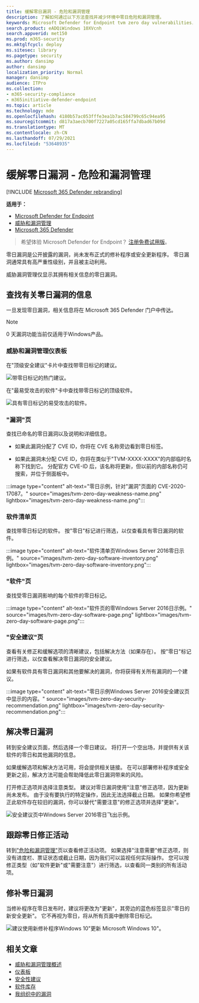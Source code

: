```yaml
---
title: 缓解零日漏洞 - 危险和漏洞管理
description: 了解如何通过以下方法查找并减少环境中零日危险和漏洞管理。
keywords: Microsoft Defender for Endpoint tvm zero day vulnerabilities， tvm， threat & 漏洞管理， zero day， 0-day， mitigate 0 day vulnerabilities， vulnerable CVE
search.product: eADQiWindows 10XVcnh
search.appverid: met150
ms.prod: m365-security
ms.mktglfcycl: deploy
ms.sitesec: library
ms.pagetype: security
ms.author: dansimp
author: dansimp
localization_priority: Normal
manager: dansimp
audience: ITPro
ms.collection:
- m365-security-compliance
- m365initiative-defender-endpoint
ms.topic: article
ms.technology: mde
ms.openlocfilehash: 4180b57ac053fffe3ea1b7ac584799c65c94ea95
ms.sourcegitcommit: d817a3aecb700f7227a05cd165ffa7dbad67b09d
ms.translationtype: MT
ms.contentlocale: zh-CN
ms.lasthandoff: 07/29/2021
ms.locfileid: "53648935"
---
```

# <a name="mitigate-zero-day-vulnerabilities---threat-and-vulnerability-management"></a>缓解零日漏洞 - 危险和漏洞管理

[!INCLUDE [Microsoft 365 Defender rebranding](../../includes/microsoft-defender.md)]

**适用于：**

- [Microsoft Defender for Endpoint](https://go.microsoft.com/fwlink/?linkid=2154037)
- [威胁和漏洞管理](next-gen-threat-and-vuln-mgt.md)
- [Microsoft 365 Defender](https://go.microsoft.com/fwlink/?linkid=2118804)

> 希望体验 Microsoft Defender for Endpoint？ [注册免费试用版](https://signup.microsoft.com/create-account/signup?products=7f379fee-c4f9-4278-b0a1-e4c8c2fcdf7e&ru=https://aka.ms/MDEp2OpenTrial?ocid=docs-wdatp-portaloverview-abovefoldlink)。

零日漏洞是公开披露的漏洞，尚未发布正式的修补程序或安全更新程序。 零日漏洞通常具有高严重性级别，并且被主动利用。

威胁漏洞管理仅显示其拥有相关信息的零日漏洞。

## <a name="find-information-about-zero-day-vulnerabilities"></a>查找有关零日漏洞的信息

一旦发现零日漏洞，相关信息将在 Microsoft 365 Defender 门户中传达。

>[!NOTE]
> 0 天漏洞功能当前仅适用于Windows产品。

### <a name="threat-and-vulnerability-management-dashboard"></a>威胁和漏洞管理仪表板

在"顶级安全建议"卡片中查找带零日标记的建议。

![带零日标记的热门建议。](images/tvm-zero-day-top-security-recommendations.png)

在"最易受攻击的软件"卡中查找带零日标记的顶级软件。

![具有零日标记的易受攻击的软件。](images/tvm-zero-day-top-software.png)

### <a name="weaknesses-page"></a>"漏洞"页

查找已命名的零日漏洞以及说明和详细信息。

- 如果此漏洞分配了 CVE ID，你将在 CVE 名称旁边看到零日标签。

- 如果此漏洞未分配 CVE ID，你将在类似于"TVM-XXXX-XXXX"的内部临时名称下找到它。 分配官方 CVE-ID 后，该名称将更新，但以前的内部名称仍可搜索，并位于侧面板中。

:::image type="content" alt-text="零日示例，针对&quot;漏洞&quot;页面的 CVE-2020-17087。" source="images/tvm-zero-day-weakness-name.png" lightbox="images/tvm-zero-day-weakness-name.png":::

### <a name="software-inventory-page"></a>软件清单页

查找带零日标记的软件。 按"零日"标记进行筛选，以仅查看具有零日漏洞的软件。

:::image type="content" alt-text="软件清单页Windows Server 2016零日示例。" source="images/tvm-zero-day-software-inventory.png" lightbox="images/tvm-zero-day-software-inventory.png":::

### <a name="software-page"></a>"软件"页

查找受零日漏洞影响的每个软件的零日标记。

:::image type="content" alt-text="软件页的零Windows Server 2016日示例。" source="images/tvm-zero-day-software-page.png" lightbox="images/tvm-zero-day-software-page.png":::

### <a name="security-recommendations-page"></a>"安全建议"页

查看有关修正和缓解选项的清晰建议，包括解决方法（如果存在）。 按"零日"标记进行筛选，以仅查看解决零日漏洞的安全建议。

如果有软件具有零日漏洞和其他要解决的漏洞，你将获得有关所有漏洞的一个建议。

:::image type="content" alt-text="零日示例Windows Server 2016安全建议页中显示的内容。" source="images/tvm-zero-day-security-recommendation.png" lightbox="images/tvm-zero-day-security-recommendation.png":::

## <a name="addressing-zero-day-vulnerabilities"></a>解决零日漏洞

转到安全建议页面，然后选择一个零日建议。 将打开一个空出场，并提供有关该软件的零日和其他漏洞的信息。

如果缓解选项和解决方法可用，将会提供相关链接。 在可以部署修补程序或安全更新之前，解决方法可能会帮助降低此零日漏洞带来的风险。

打开修正选项并选择注意类型。 建议对零日漏洞使用"注意"修正选项，因为更新尚未发布。 由于没有要执行的特定操作，因此无法选择截止日期。 如果你希望修正此软件存在较旧的漏洞，你可以替代"需要注意"的修正选项并选择"更新"。

![安全建议页中Windows Server 2016零日飞出示例。](images/tvm-zero-day-recommendation-flyout400.png)

## <a name="track-zero-day-remediation-activities"></a>跟踪零日修正活动

转到["危险和漏洞管理"](tvm-remediation.md)页以查看修正活动项。 如果选择"注意需要"修正选项，则没有进度栏、票证状态或截止日期，因为我们可以监视任何实际操作。 您可以按修正类型（如"软件更新"或"需要注意"）进行筛选，以查看同一类别的所有活动项。

## <a name="patching-zero-day-vulnerabilities"></a>修补零日漏洞

当修补程序在零日发布时，建议将更改为"更新"，其旁边的蓝色标签显示"零日的新安全更新"。 它不再视为零日，将从所有页面中删除零日标记。

![建议使用新修补程序Windows 10"更新 Microsoft Windows 10"。](images/tvm-zero-day-patch.jpg)

## <a name="related-articles"></a>相关文章

- [威胁和漏洞管理概述](next-gen-threat-and-vuln-mgt.md)
- [仪表板](tvm-dashboard-insights.md)
- [安全性建议](tvm-security-recommendation.md)
- [软件库存](tvm-software-inventory.md)
- [我组织中的漏洞](tvm-weaknesses.md)
